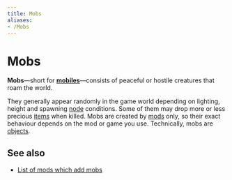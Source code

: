 ```yaml
---
title: Mobs
aliases:
- /Mobs
---
```


# Mobs

**Mobs**—short for [**mobiles**](https://en.wikipedia.org/wiki/Mob_(video_games))—consists of peaceful or hostile creatures that roam the world.

They generally appear randomly in the game world depending on lighting, height and spawning [node](/for-players/nodes) conditions. Some of them may drop more or less precious [items](/for-players/items) when killed. Mobs are created by [mods](/for-players/mods) only, so their exact behaviour depends on the mod or game you use. Technically, mobs are [objects](//objects).

See also
--------

*   [List of mods which add mobs](https://content.luanti.org/packages/?type=mod&page=1&tag=mobs)

